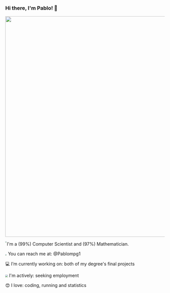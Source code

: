 ### Hi there, I'm Pablo! 👋



<p align="left">
  <img src="Images/PancackesImage.png" alt="" width="700">
</p>

<img src="Pablompg/somiedo-prismaticos-modificado.jpg" style="zoom: 25%;" align="left" />

I'm a (99%) Computer Scientist and (97%) Mathematician.

<img src="https://img.icons8.com/fluent/100/000000/twitter.png" style="zoom:28%;" /> You can reach me at: @Pablompg1

:computer:  I’m currently working on: both of my degree's final projects

<img src="https://img.icons8.com/fluent/48/000000/open-resume.png" style="zoom:50%;" /> I'm actively: seeking employment

:heart_eyes: I love: coding, running and statistics

<!--
**Pablompg/Pablompg** is a ✨ _special_ ✨ repository because its `README.md` (this file) appears on your GitHub profile.

Here are some ideas to get you started:

- 🔭 I’m currently working on my degree's final project
- 🌱 I’m currently learning ...
- 👯 I’m looking to collaborate on ...
- 🤔 I’m looking for help with ...
- 💬 Ask me about ...
- 📫 How to reach me: ...
- 😄 Pronouns: ...
- ⚡ Fun fact: ...
- -->

